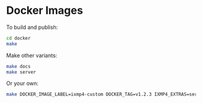 # Docker Images

To build and publish:

```bash
cd docker
make
```

Make other variants:

```bash
make docs
make server
```

Or your own:

```bash
make DOCKER_IMAGE_LABEL=ixmp4-custom DOCKER_TAG=v1.2.3 IXMP4_EXTRAS=server,dev,custom
```
